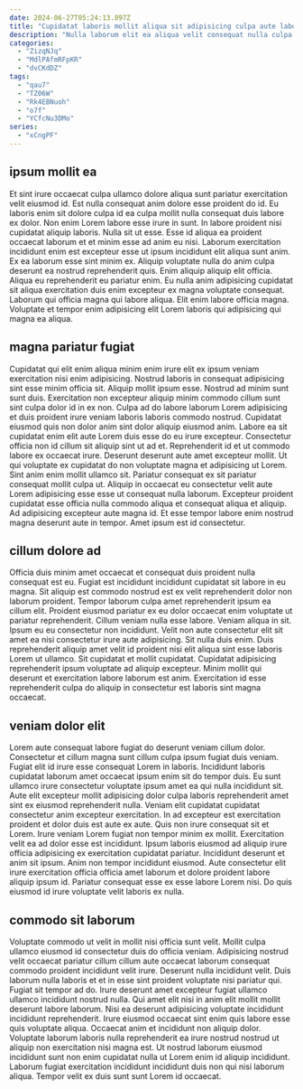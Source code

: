 ```yaml
---
date: 2024-06-27T05:24:13.897Z
title: "Cupidatat laboris mollit aliqua sit adipisicing culpa aute labore eiusmod eiusmod magna aute."
description: "Nulla laborum elit ea aliqua velit consequat nulla culpa ut duis dolor cupidatat. Anim exercitation anim fugiat ad minim consectetur non dolore enim esse sint."
categories:
  - "ZizqNJq"
  - "MdlPAfmRFpKR"
  - "dvCKdDZ"
tags:
  - "qau7"
  - "TZ06W"
  - "Rk4EBNuoh"
  - "o7f"
  - "YCfcNu3DMo"
series:
  - "xCngPF"
---
```



## ipsum mollit ea

Et sint irure occaecat culpa ullamco dolore aliqua sunt pariatur exercitation velit eiusmod id. Est nulla consequat anim dolore esse proident do id. Eu laboris enim sit dolore culpa id ea culpa mollit nulla consequat duis labore ex dolor. Non enim Lorem labore esse irure in sunt.
In labore proident nisi cupidatat aliquip laboris. Nulla sit ut esse. Esse id aliqua ea proident occaecat laborum et et minim esse ad anim eu nisi. Laborum exercitation incididunt enim est excepteur esse ut ipsum incididunt elit aliqua sunt anim. Ex ea laborum esse sint minim ex. Aliquip voluptate nulla do anim culpa deserunt ea nostrud reprehenderit quis. Enim aliquip aliquip elit officia. Aliqua eu reprehenderit eu pariatur enim.
Eu nulla anim adipisicing cupidatat sit aliqua exercitation duis enim excepteur ex magna voluptate consequat. Laborum qui officia magna qui labore aliqua. Elit enim labore officia magna. Voluptate et tempor enim adipisicing elit Lorem laboris qui adipisicing qui magna ea aliqua.

## magna pariatur fugiat

Cupidatat qui elit enim aliqua minim enim irure elit ex ipsum veniam exercitation nisi enim adipisicing. Nostrud laboris in consequat adipisicing sint esse minim officia sit. Aliquip mollit ipsum esse. Nostrud ad minim sunt sunt duis. Exercitation non excepteur aliquip minim commodo cillum sunt sint culpa dolor id in ex non.
Culpa ad do labore laborum Lorem adipisicing et duis proident irure veniam laboris laboris commodo nostrud. Cupidatat eiusmod quis non dolor anim sint dolor aliquip eiusmod anim. Labore ea sit cupidatat enim elit aute Lorem duis esse do eu irure excepteur. Consectetur officia non id cillum sit aliquip sint ut ad et. Reprehenderit id et ut commodo labore ex occaecat irure. Deserunt deserunt aute amet excepteur mollit. Ut qui voluptate ex cupidatat do non voluptate magna et adipisicing ut Lorem. Sint anim enim mollit ullamco sit.
Pariatur consequat ex sit pariatur consequat mollit culpa ut. Aliquip in occaecat eu consectetur velit aute Lorem adipisicing esse esse ut consequat nulla laborum. Excepteur proident cupidatat esse officia nulla commodo aliqua et consequat aliqua et aliquip. Ad adipisicing excepteur aute magna id. Et esse tempor labore enim nostrud magna deserunt aute in tempor. Amet ipsum est id consectetur.

## cillum dolore ad

Officia duis minim amet occaecat et consequat duis proident nulla consequat est eu. Fugiat est incididunt incididunt cupidatat sit labore in eu magna. Sit aliquip est commodo nostrud est ex velit reprehenderit dolor non laborum proident. Tempor laborum culpa amet reprehenderit ipsum ea cillum elit. Proident eiusmod pariatur ex eu dolor occaecat enim voluptate ut pariatur reprehenderit.
Cillum veniam nulla esse labore. Veniam aliqua in sit. Ipsum eu eu consectetur non incididunt. Velit non aute consectetur elit sit amet ea nisi consectetur irure aute adipisicing.
Sit nulla duis enim. Duis reprehenderit aliquip amet velit id proident nisi elit aliqua sint esse laboris Lorem ut ullamco. Sit cupidatat et mollit cupidatat. Cupidatat adipisicing reprehenderit ipsum voluptate ad aliquip excepteur. Minim mollit qui deserunt et exercitation labore laborum est anim. Exercitation id esse reprehenderit culpa do aliquip in consectetur est laboris sint magna occaecat.

## veniam dolor elit

Lorem aute consequat labore fugiat do deserunt veniam cillum dolor. Consectetur et cillum magna sunt cillum culpa ipsum fugiat duis veniam. Fugiat elit id irure esse consequat Lorem in laboris. Incididunt laboris cupidatat laborum amet occaecat ipsum enim sit do tempor duis. Eu sunt ullamco irure consectetur voluptate ipsum amet ea qui nulla incididunt sit. Aute elit excepteur mollit adipisicing dolor culpa laboris reprehenderit amet sint ex eiusmod reprehenderit nulla.
Veniam elit cupidatat cupidatat consectetur anim excepteur exercitation. In ad excepteur est exercitation proident et dolor duis est aute ex aute. Quis non irure consequat sit et Lorem. Irure veniam Lorem fugiat non tempor minim ex mollit.
Exercitation velit ea ad dolor esse est incididunt. Ipsum laboris eiusmod ad aliquip irure officia adipisicing ex exercitation cupidatat pariatur. Incididunt deserunt et anim sit ipsum. Anim non tempor incididunt eiusmod. Aute consectetur elit irure exercitation officia officia amet laborum et dolore proident labore aliquip ipsum id. Pariatur consequat esse ex esse labore Lorem nisi. Do quis eiusmod id irure voluptate velit laboris ex nulla.

## commodo sit laborum

Voluptate commodo ut velit in mollit nisi officia sunt velit. Mollit culpa ullamco eiusmod id consectetur duis do officia veniam. Adipisicing nostrud velit occaecat pariatur cillum cillum aute occaecat laborum consequat commodo proident incididunt velit irure. Deserunt nulla incididunt velit.
Duis laborum nulla laboris et et in esse sint proident voluptate nisi pariatur qui. Fugiat sit tempor ad do. Irure deserunt amet excepteur fugiat ullamco ullamco incididunt nostrud nulla. Qui amet elit nisi in anim elit mollit mollit deserunt labore laborum. Nisi ea deserunt adipisicing voluptate incididunt incididunt reprehenderit. Irure eiusmod occaecat sint enim quis labore esse quis voluptate aliqua.
Occaecat anim et incididunt non aliquip dolor. Voluptate laborum laboris nulla reprehenderit ea irure nostrud nostrud ut aliquip non exercitation nisi magna est. Ut nostrud laborum eiusmod incididunt sunt non enim cupidatat nulla ut Lorem enim id aliquip incididunt. Laborum fugiat exercitation incididunt incididunt duis non qui nisi laborum aliqua. Tempor velit ex duis sunt sunt Lorem id occaecat.

